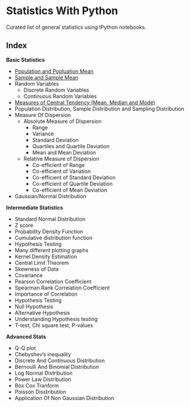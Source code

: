 # Statistics With Python
Curated list of general statistics using IPython notebooks.

## Index

**Basic Statistics** 

- [Population and Popluation Mean](./basic-statistics/population_and_sample.ipynb)
- [Sample and Sample Mean](./basic-statistics/population_and_sample.ipynb)
- Random Variables
    - Discrete Random Variables
    - Continuous Random Variables
- [Measures of Central Tendency (Mean, Median and Mode)](./basic-statistics/measure_of_central_tendency.ipynb)
- Population Distribution, Sample Distribution and Sampling Distribution
- Measure Of Dispersion
    - Absolute Measure of Dispersion
        - Range
        - Variance
        - Standard Deviation
        - Quartiles and Quartile Deviation
        - Mean and Mean Deviation
    - Relative Measure of Dispersion
        - Co-efficient of Range
        - Co-efficient of Variation
        - Co-efficient of Standard Deviation
        - Co-efficient of Quartile Deviation
        - Co-efficient of Mean Deviation
- Gaussian/Normal Distribution

<!-- https://byjus.com/maths/dispersion/ -->

**Intermediate Statistics** 

- Standard Normal Distribution
- Z score
- Probability Density Function
- Cumulative distribution function
- Hypothesis Testing
- Many different plotting graphs
- Kernel Density Estimation
- Central Limit Theorem
- Skewness of Data
- Covariance
- Pearson Correlation Coefficient
- Spearman Rank Correlation Coefficient
- Importance of Correlation
- Hypothesis Testing
- Null Hypothesis
- Alternative Hypothesis
- Understanding Hypothesis testing
- T-test, Chi square test, P-values

**Advanced Stats**

- Q-Q plot
- Chebyshev’s inequality
- Discrete And Continuous Distribution
- Bernoulli And Binomial Distribution
- Log Normal Distribution
- Power Law Distribution
- Box Cox Tranform
- Poisson Disstribution
- Application Of Non Gaussian Distribution
